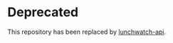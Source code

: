 # Deprecated

This repository has been replaced by [lunchwatch-api](https://github.com/jtiala/lunchwatch-api).
